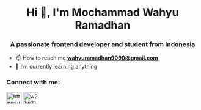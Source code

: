 <h1 align="center">Hi 👋, I'm Mochammad Wahyu Ramadhan</h1>
<h3 align="center">A passionate frontend developer and student from Indonesia</h3>


- 📫 How to reach me **wahyuramadhan9090@gmail.com**
- 🌱 I’m currently learning anything

<h3 align="left">Connect with me:</h3>
<p align="left">
<a href="https://www.linkedin.com/in/mochammad-wahyu-ramadhan-2735a5201/?originalSubdomain" target="blank"><img align="center" src="https://raw.githubusercontent.com/rahuldkjain/github-profile-readme-generator/master/src/images/icons/Social/linked-in-alt.svg" alt="https://id.linkedin.com/in/mochammad-wahyu-ramadhan-2735a5201" height="30" width="40" /></a>
<a href="https://instagram.com/w21w21w21w" target="blank"><img align="center" src="https://raw.githubusercontent.com/rahuldkjain/github-profile-readme-generator/master/src/images/icons/Social/instagram.svg" alt="w21w21w21w" height="30" width="40" /></a>
</p>

